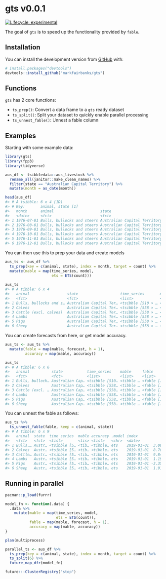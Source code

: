 
<!-- README.md is generated from README.Rmd. Please edit that file -->

# gts v0.0.1

<!-- badges: start -->

[![Lifecycle:
experimental](https://img.shields.io/badge/lifecycle-experimental-orange.svg)](https://www.tidyverse.org/lifecycle/#experimental)
<!-- badges: end -->

The goal of `gts` is to speed up the functionality provided by `fable`.

## Installation

You can install the development version from
[GitHub](https://github.com/) with:

``` r
# install.packages("devtools")
devtools::install_github("markfairbanks/gts")
```

## Functions

`gts` has 2 core functions:

  - `ts_prep()`: Convert a data frame to a `gts` ready dataset
  - `ts_split()`: Split your dataset to quickly enable parallel
    processing
  - `ts_unnest_fable()`: Unnest a fable column

## Examples

Starting with some example data:

``` r
library(gts)
library(fpp3)
library(tidyverse)

aus_df <- tsibbledata::aus_livestock %>%
  rename_all(janitor::make_clean_names) %>%
  filter(state == "Australian Capital Territory") %>%
  mutate(month = as_date(month))

head(aus_df)
#> # A tsibble: 6 x 4 [1D]
#> # Key:       animal, state [1]
#>   month      animal                     state                        count
#>   <date>     <fct>                      <fct>                        <dbl>
#> 1 1976-07-01 Bulls, bullocks and steers Australian Capital Territory  2300
#> 2 1976-08-01 Bulls, bullocks and steers Australian Capital Territory  2100
#> 3 1976-09-01 Bulls, bullocks and steers Australian Capital Territory  2100
#> 4 1976-10-01 Bulls, bullocks and steers Australian Capital Territory  1900
#> 5 1976-11-01 Bulls, bullocks and steers Australian Capital Territory  2100
#> 6 1976-12-01 Bulls, bullocks and steers Australian Capital Territory  1800
```

You can then use this to prep your data and create models

``` r
aus_ts <- aus_df %>%
  ts_prep(key = c(animal, state), index = month, target = count) %>%
  mutate(mable = map(time_series, model,
                     ets = ETS(count)))
  
aus_ts
#> # A tibble: 6 x 4
#>   animal                 state                   time_series       mable        
#>   <fct>                  <fct>                   <list>            <list>       
#> 1 Bulls, bullocks and s… Australian Capital Ter… <tsibble [510 × … <tibble [1 ×…
#> 2 Calves                 Australian Capital Ter… <tsibble [558 × … <tibble [1 ×…
#> 3 Cattle (excl. calves)  Australian Capital Ter… <tsibble [558 × … <tibble [1 ×…
#> 4 Lambs                  Australian Capital Ter… <tsibble [558 × … <tibble [1 ×…
#> 5 Pigs                   Australian Capital Ter… <tsibble [558 × … <tibble [1 ×…
#> 6 Sheep                  Australian Capital Ter… <tsibble [558 × … <tibble [1 ×…
```

You can create forecasts from here, or get model accuracy.

``` r
aus_ts <- aus_ts %>%
  mutate(fable = map(mable, forecast, h = 1),
         accuracy = map(mable, accuracy))

aus_ts
#> # A tibble: 6 x 6
#>   animal          state           time_series    mable     fable     accuracy   
#>   <fct>           <fct>           <list>         <list>    <list>    <list>     
#> 1 Bulls, bullock… Australian Cap… <tsibble [510… <tibble … <fable [… <tibble [1…
#> 2 Calves          Australian Cap… <tsibble [558… <tibble … <fable [… <tibble [1…
#> 3 Cattle (excl. … Australian Cap… <tsibble [558… <tibble … <fable [… <tibble [1…
#> 4 Lambs           Australian Cap… <tsibble [558… <tibble … <fable [… <tibble [1…
#> 5 Pigs            Australian Cap… <tsibble [558… <tibble … <fable [… <tibble [1…
#> 6 Sheep           Australian Cap… <tsibble [558… <tibble … <fable [… <tibble [1…
```

You can unnest the fable as follows:

``` r
aus_ts %>%
  ts_unnest_fable(fable, keep = c(animal, state))
#> # A tibble: 6 x 9
#>   animal  state  time_series  mable accuracy .model index           count    .sd
#>   <fct>   <fct>  <list>       <lis> <list>   <chr>  <date>          <dbl>  <dbl>
#> 1 Bulls,… Austr… <tsibble [5… <tib… <tibble… ets    2019-01-01  3.08e-115  390. 
#> 2 Calves  Austr… <tsibble [5… <tib… <tibble… ets    2019-01-01  8.78e+  0   81.9
#> 3 Cattle… Austr… <tsibble [5… <tib… <tibble… ets    2019-01-01  9.84e+  1  408. 
#> 4 Lambs   Austr… <tsibble [5… <tib… <tibble… ets    2019-01-01  1.19e+  2 3488. 
#> 5 Pigs    Austr… <tsibble [5… <tib… <tibble… ets    2019-01-01 -3.35e+  2  605. 
#> 6 Sheep   Austr… <tsibble [5… <tib… <tibble… ets    2019-01-01  1.91e-119 1691.
```

## Running in parallel

``` r
pacman::p_load(furrr)

model_fn <- function(.data) {
  .data %>%
    mutate(mable = map(time_series, model,
                       ets = ETS(count)),
           fable = map(mable, forecast, h = 1),
           accuracy = map(mable, accuracy))
}

plan(multiprocess)

parallel_ts <- aus_df %>%
  ts_prep(key = c(animal, state), index = month, target = count) %>%
  ts_split(6) %>%
  future_map_dfr(model_fn)

future:::ClusterRegistry("stop")
```
